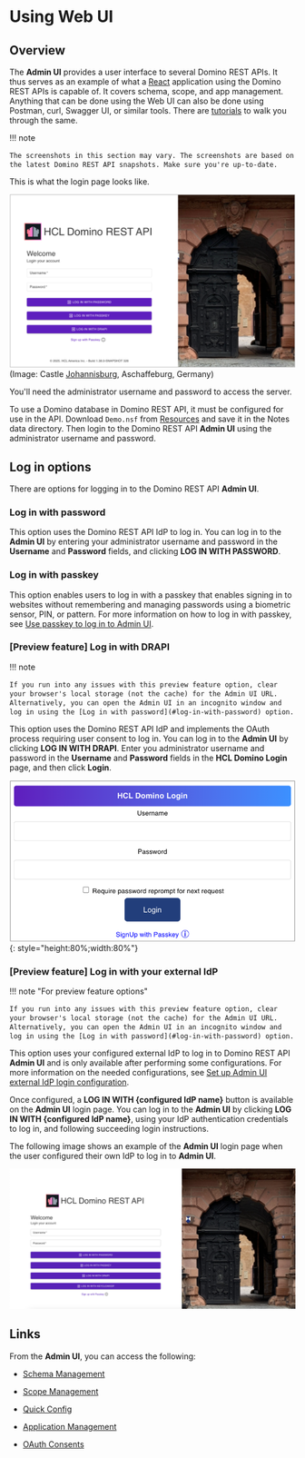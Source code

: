 # Using Web UI

## Overview

The **Admin UI** provides a user interface to several Domino REST APIs. It thus serves as an example of what a [React](https://reactjs.org/) application using the Domino REST APIs is capable of. It covers schema, scope, and app management. Anything that can be done using the Web UI can also be done using Postman, curl, Swagger UI, or similar tools. There are [tutorials](../../tutorial/index.md) to walk you through the same.

<!-- prettier-ignore -->
!!! note

    The screenshots in this section may vary. The screenshots are based on the latest Domino REST API snapshots. Make sure you're up-to-date.

This is what the login page looks like.

![Domino REST API](../../assets/images/AdminLogin.png)
(Image: Castle [Johannisburg](https://en.wikipedia.org/wiki/Schloss_Johannisburg), Aschaffeburg, Germany)

You'll need the administrator username and password to access the server.

To use a Domino database in Domino REST API, it must be configured for use in the API. Download `Demo.nsf` from [Resources](../../references/downloads.md) and save it in the Notes data directory. Then login to the Domino REST API **Admin UI** using the administrator username and password.

## Log in options

There are options for logging in to the Domino REST API **Admin UI**.

### Log in with password

This option uses the Domino REST API IdP to log in. You can log in to the **Admin UI** by entering your administrator username and password in the **Username** and **Password** fields, and clicking **LOG IN WITH PASSWORD**.  

### Log in with passkey

This option enables users to log in with a passkey that enables signing in to websites without remembering and managing passwords using a biometric sensor, PIN, or pattern. For more information on how to log in with passkey, see [Use passkey to log in to Admin UI](../../howto/install/passkey.md).

### [Preview feature] Log in with DRAPI

!!! note

    If you run into any issues with this preview feature option, clear your browser's local storage (not the cache) for the Admin UI URL. Alternatively, you can open the Admin UI in an incognito window and log in using the [Log in with password](#log-in-with-password) option.

This option uses the Domino REST API IdP and implements the OAuth process requiring user consent to log in. You can log in to the **Admin UI** by clicking **LOG IN WITH DRAPI**. Enter you administrator username and password in the **Username** and **Password** fields in the **HCL Domino Login** page, and then click **Login**.  

![HCL Domino Login](../../assets/images/AdminLogin2.png){: style="height:80%;width:80%"}

### [Preview feature] Log in with your external IdP

!!! note "For preview feature options"

    If you run into any issues with this preview feature option, clear your browser's local storage (not the cache) for the Admin UI URL. Alternatively, you can open the Admin UI in an incognito window and log in using the [Log in with password](#log-in-with-password) option.

This option uses your configured external IdP to log in to Domino REST API **Admin UI** and is only available after performing some configurations. For more information on the needed configurations, see [Set up Admin UI external IdP login configuration](../../howto/IdP/adminuiidp.md).

Once configured, a **LOG IN WITH {configured IdP name}** button is available on the **Admin UI** login page. You can log in to the **Admin UI** by clicking **LOG IN WITH {configured IdP name}**, using your IdP authentication credentials to log in, and following succeeding login instructions.

The following image shows an example of the **Admin UI** login page when the user configured their own IdP to log in to **Admin UI**.

![HCL Domino Login](../../assets/images/AdminUiLoginExternalIdP.png)

## Links

From the **Admin UI**, you can access the following:

- [Schema Management](schemaui.md)

- [Scope Management](scopeui.md)

- [Quick Config](quickconfigui.md)

- [Application Management](appui.md)

- [OAuth Consents](oauthconsentui.md)

<!--## Database Management - REST API

Select **Database Management - REST API** from the home page.-->